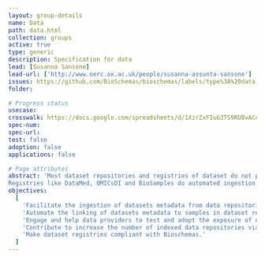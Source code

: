 ```yaml
---
layout: group-details
name: Data
path: data.html
collection: groups
active: true
type: generic
description: Specification for data
lead: [Susanna Sansone]
lead-url: ['http://www.oerc.ox.ac.uk/people/susanna-assunta-sansone']
issues: https://github.com/BioSchemas/bioschemas/labels/type%3A%20data
folder: 

# Progress status
usecase:
crosswalk: https://docs.google.com/spreadsheets/d/1XzrZxFIuG3TS9RU8vACoUjAvaADLmI_FrIk7O3BEkxY/edit#gid=0
spec-num:
spec-url:
test: false
adoption: false
applications: false

# Page attributes
abstract: 'Most dataset repositories and registries of dataset do not provide structured data easily crawlable by search engines.
Registries like DataMed, OMICsDI and BioSamples do automated ingestion of content mainly through APIs but not all the data repositories have a programmatic interface and the existing variety of programmatic interfaces are subject to changes which break integration workflows.'
objectives:
  [
    'Facilitate the ingestion of datasets metadata from data repositories (databases) into search engines and dataset registries like OMICsDI and DataMed via Bioschemas',
    'Automate the linking of datasets metadata to samples in dataset registries like Biosamples, and identify cases where samples are missing or metadata is absent.',
    'Engage and help data providers to test and adopt the exposure of dataset metadata Bioschemas',
    'Contribute to increase the number of indexed data repositories via Bioschemas.',
    'Make dataset registries compliant with Bioschemas.'
  ]
---
```

